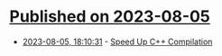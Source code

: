 # [Published on 2023-08-05](index.md)

* [2023-08-05, 18:10:31](https://lobste.rs/s/m0pzoe/speed_up_c_compilation) - [Speed Up C++ Compilation](https://devtalk.blender.org/t/speed-up-c-compilation/30508)
